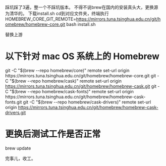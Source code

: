踩坑踩了3遍，整一个不踩坑版本。
不得不说brew在国内的安装真头大，更换源为清华的。
下载install.sh
cd到对应文件夹，终端执行
HOMEBREW_CORE_GIT_REMOTE=https://mirrors.tuna.tsinghua.edu.cn/git/homebrew/homebrew-core.git bash install.sh

替换上游
# 以下针对 mac OS 系统上的 Homebrew
git -C "$(brew --repo homebrew/core)" remote set-url origin https://mirrors.tuna.tsinghua.edu.cn/git/homebrew/homebrew-core.git
git -C "$(brew --repo homebrew/cask)" remote set-url origin https://mirrors.tuna.tsinghua.edu.cn/git/homebrew/homebrew-cask.git
git -C "$(brew --repo homebrew/cask-fonts)" remote set-url origin https://mirrors.tuna.tsinghua.edu.cn/git/homebrew/homebrew-cask-fonts.git
git -C "$(brew --repo homebrew/cask-drivers)" remote set-url origin https://mirrors.tuna.tsinghua.edu.cn/git/homebrew/homebrew-cask-drivers.git
# 更换后测试工作是否正常
brew update

完事儿，收工。
